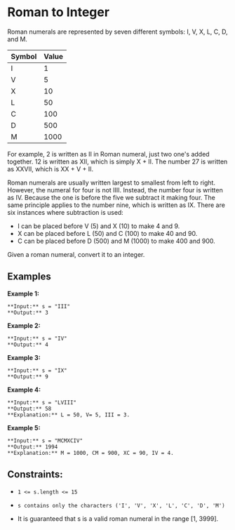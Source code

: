 # Roman to Integer

Roman numerals are represented by seven different symbols: I, V, X, L, C, D, and M.

Symbol | Value
-------|-------
I      | 1
V      | 5
X      | 10
L      | 50
C      | 100
D      | 500
M      | 1000

For example, 2 is written as II in Roman numeral, just two one's added together. 12 is written as XII, which is simply X + II. The number 27 is written as XXVII, which is XX + V + II.

Roman numerals are usually written largest to smallest from left to right. However, the numeral for four is not IIII. Instead, the number four is written as IV. Because the one is before the five we subtract it making four. The same principle applies to the number nine, which is written as IX. There are six instances where subtraction is used:

- I can be placed before V (5) and X (10) to make 4 and 9. 
- X can be placed before L (50) and C (100) to make 40 and 90. 
- C can be placed before D (500) and M (1000) to make 400 and 900.

Given a roman numeral, convert it to an integer.
## Examples
**Example 1:**
```
**Input:** s = "III"
**Output:** 3
```
**Example 2:**
```
**Input:** s = "IV"
**Output:** 4
```
**Example 3:**
```
**Input:** s = "IX"
**Output:** 9
```
**Example 4:**
```
**Input:** s = "LVIII"
**Output:** 58
**Explanation:** L = 50, V= 5, III = 3.
```
**Example 5:**
```
**Input:** s = "MCMXCIV"
**Output:** 1994
**Explanation:** M = 1000, CM = 900, XC = 90, IV = 4.
```
## **Constraints:**

- `1 <= s.length <= 15`

- `s contains only the characters ('I', 'V', 'X', 'L', 'C', 'D', 'M')`

- It is guaranteed that s is a valid roman numeral in the range [1, 3999].

